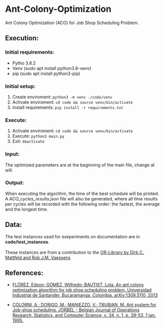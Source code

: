 # Ant-Colony-Optimization
Ant Colony Optimization (ACO) for Job Shop Scheduling Problem.


## Execution:
### Initial requirements:
* Pytho 3.8.2
* Venv (sudo apt install python3.8-venv)
* pip (sudo apt install python3-pip)

### Initial setup:
1. Create enviroment:    `python3 -m venv ./code/venv`
2. Activate enviroment:  `cd code && source venv/bin/activate`
3. Install requirements: `pip install -r requirements.txt`

### Execute:
1. Activate enviroment:  `cd code && source venv/bin/activate`
2. Execute: `python3 main.py`
3. Exit: `deactivate`


### Input:
The optimized parameters are at the beginning of the main file, change at will.

### Output:
When executing the algorithm, the time of the best schedule will be printed. A *ACO_cycles_results.json* file will also be generated, where all time results per cycles will be recorded with the following order: the fastest, the average and the longest time.


## Data:
The test instances used for exeperiments on documentation are in <b>code/test_instances</b>. <br><br>
These instances are from a contribution to the [OR-Library by Dirk C. Mattfeld and Rob J.M. Vaessens](http://people.brunel.ac.uk/~mastjjb/jeb/orlib/files/jobshop1.txt)


## References:
* [FLÓREZ, Edson; GÓMEZ, Wilfredo; BAUTIST, Lola. An ant colony optimization algorithm for job shop scheduling problem. Universidad Industrial de Santander, Bucaramanga, Colombia. arXiv:1309.5110, 2013](https://arxiv.org/ftp/arxiv/papers/1309/1309.5110.pdf)

* [COLORNI, A.; DORIGO, M.; MANIEZZO, V.; TRUBIAN, M. Ant system for Job-shop scheduling. JORBEL - Belgian Journal of Operations Research, Statistics, and Computer Science, v. 34, n. 1, p. 39-53, 1 jan. 1995.](https://www.orbel.be/jorbel/index.php/jorbel/article/view/169/125)
